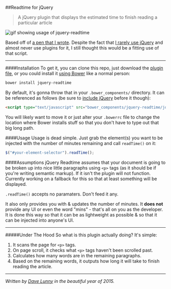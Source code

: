 ##Readtime for jQuery
>A jQuery plugin that displays the estimated time to finish reading a particular article

![gif showing usage of jquery-readtime](http://i.imgur.com/QF346Ro.gif)

Based off of [a pen that I wrote](http://codepen.io/hi_mynameisdave/pen/QwGbzo). Despite the fact that [I rarely use jQuery](http://youmightnotneedjquery.com/) and almost never use plugins for it, I still thought this would be a fitting use of that script.

---

####Installation
To get it, you can clone this repo, just download the [plugin file](https://raw.githubusercontent.com/himynameisdave/jquery-readtime/master/jquery.readtime.min.js), or you could install it [using Bower](http://bower.io/#install-packages) like a normal person:

```bash
bower install jquery-readtime
```

By default, it's gonna throw that in your `.bower_components/` directory. It can be referenced as follows (be sure to [include jQuery](https://code.jquery.com/) before it though):

```html
<script type="text/javascript" src="bower_components/jquery-readtime/jquery.readtime.min.js"></script>
```

You will likely want to move it or just alter your `.bowerrc` file to change the location where Bower installs stuff so that you don't have to type out that big long path.

####Usage
Usage is dead simple. Just grab the element(s) you want to be injected with the number of minutes remaining and call `readTime()` on it:

```javascript
$("#your-element-selector").readTime();
```

####Assumptions
jQuery Readtime assumes that your document is going to be broken up into nice little paragraphs using `<p>` tags (as it should be if you're writing semantic markup). If it isn't the plugin will not function. Currently working on a fallback for this so that at least something will be displayed.

`.readTime()` accepts no paramaters. Don't feed it any.

It also only provides you with & updates the number of minutes. It **does not** provide any UI or even the word "mins" - that's all on you as the developer. It is done this way so that it can be as lightweight as possible & so that it can be injected into anyone's UI.

---

#####Under The Hood
So what is this plugin actually doing? It's simple:

1. It scans the page for `<p>` tags.
2. On page scroll, it checks what `<p>` tags haven't been scrolled past.
3. Calculates how many words are in the remaining paragraphs.
4. Based on the remaining words, it outputs how long it will take to finish reading the article.

---

*Written by [Dave Lunny](himynameisdave.github.io) in the beautiful year of 2015.*
